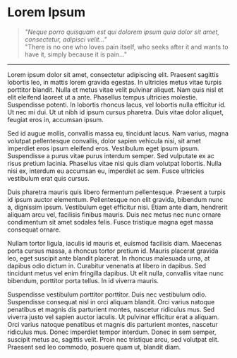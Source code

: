 # Lorem Ipsum

>_"Neque porro quisquam est qui dolorem ipsum quia dolor sit amet, consectetur, adipisci velit..."_  
"There is no one who loves pain itself, who seeks after it and wants to have it, simply because it is pain..."
---

Lorem ipsum dolor sit amet, consectetur adipiscing elit. Praesent sagittis lobortis leo, in mattis lorem
gravida egestas. In ultricies metus vitae turpis porttitor blandit. Nulla et metus vitae velit pulvinar 
aliquet. Nam quis nisl et elit eleifend laoreet ut a ante. Phasellus tempus ultricies molestie. Suspendisse 
potenti. In lobortis rhoncus lacus, vel lobortis nulla efficitur id. Ut nec mi dui. Ut ut nibh id ipsum cursus 
pharetra. Duis vitae dolor aliquet, feugiat eros in, accumsan ipsum.

Sed id augue mollis, convallis massa eu, tincidunt lacus.
Nam varius, magna volutpat pellentesque convallis,
dolor sapien vehicula nisi, sit amet imperdiet eros ipsum eleifend eros. Vestibulum eget ipsum ipsum.
Suspendisse a purus vitae purus interdum semper. Sed vulputate ex ac risus pretium lacinia.
Phasellus vitae 
nisi quis diam volutpat lobortis. Nulla nisi ex, interdum eu accumsan eu, imperdiet ac sem.
Fusce ultricies vestibulum erat quis cursus.

Duis pharetra mauris quis libero fermentum pellentesque. Praesent a turpis id ipsum auctor elementum.
Pellentesque non elit gravida, bibendum nunc a, dignissim ipsum. Vestibulum eget efficitur nisi. Etiam ante
diam, hendrerit aliquam arcu vel, facilisis finibus mauris. Duis nec metus nec nunc ornare condimentum sit
amet sodales felis. Fusce tristique magna eget massa consequat ornare.


Nullam tortor ligula, iaculis id mauris et, euismod facilisis diam. Maecenas porta cursus massa, a rhoncus 
tortor pretium id. Mauris placerat gravida leo, eget suscipit ante blandit placerat. In rhoncus malesuada 
urna, at dapibus odio dictum in. Curabitur venenatis at libero in dapibus. Sed tincidunt metus vel enim 
fringilla dapibus. Ut elit nulla, convallis vitae nunc bibendum, porttitor porta tellus. In id viverra mauris.

Suspendisse vestibulum porttitor porttitor. Duis nec vestibulum odio. Suspendisse consequat nisl in orci 
aliquam blandit. Orci varius natoque penatibus et magnis dis parturient montes, nascetur ridiculus mus. Sed 
viverra justo vel sapien auctor iaculis. Ut pulvinar efficitur erat a aliquam. Orci varius natoque penatibus 
et magnis dis parturient montes, nascetur ridiculus mus. Donec imperdiet tempor interdum. Donec in sem semper, 
suscipit metus ac, sagittis velit. Proin nec tristique arcu, sed volutpat elit. Praesent sed leo commodo, 
posuere quam ut, blandit diam.
